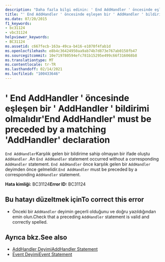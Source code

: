 ```yaml
---
description: "Daha fazla bilgi edinin: ' End AddHandler ' öncesinde eşleşen bir ' AddHandler ' bildirimi gelmelidir"
title: "' End AddHandler ' öncesinde eşleşen bir ' AddHandler ' bildirimi olmalıdır"
ms.date: 07/20/2015
f1_keywords:
- bc31124
- vbc31124
helpviewer_keywords:
- BC31124
ms.assetid: c667fecb-163a-49ca-b416-e1070f4fab1d
ms.openlocfilehash: e8b4c36424950aa9ab74b7d873e767ab0158fb47
ms.sourcegitcommit: 10e719780594efc781b15295e499c66f316068b8
ms.translationtype: MT
ms.contentlocale: tr-TR
ms.lasthandoff: 02/14/2021
ms.locfileid: "100433646"
---
```

# <a name="end-addhandler-must-be-preceded-by-a-matching-addhandler-declaration"></a><span data-ttu-id="c7cbe-103">' End AddHandler ' öncesinde eşleşen bir ' AddHandler ' bildirimi olmalıdır</span><span class="sxs-lookup"><span data-stu-id="c7cbe-103">'End AddHandler' must be preceded by a matching 'AddHandler' declaration</span></span>

<span data-ttu-id="c7cbe-104">`End AddHandler`Karşılık gelen bir bildirime sahip olmayan bir ifade oluştu `AddHandler` .</span><span class="sxs-lookup"><span data-stu-id="c7cbe-104">An `End AddHandler` statement occurred without a corresponding `AddHandler` statement.</span></span> <span data-ttu-id="c7cbe-105">`End AddHandler` önce karşılık gelen bir `AddHandler` deyimden önce gelmelidir.</span><span class="sxs-lookup"><span data-stu-id="c7cbe-105">`End AddHandler` must be preceded by a corresponding `AddHandler` statement.</span></span>  
  
 <span data-ttu-id="c7cbe-106">**Hata kimliği:** BC31124</span><span class="sxs-lookup"><span data-stu-id="c7cbe-106">**Error ID:** BC31124</span></span>  
  
## <a name="to-correct-this-error"></a><span data-ttu-id="c7cbe-107">Bu hatayı düzeltmek için</span><span class="sxs-lookup"><span data-stu-id="c7cbe-107">To correct this error</span></span>  
  
- <span data-ttu-id="c7cbe-108">Önceki bir `AddHandler` deyimin geçerli olduğunu ve doğru yazıldığından emin olun.</span><span class="sxs-lookup"><span data-stu-id="c7cbe-108">Check that a preceding `AddHandler` statement is valid and correctly spelled.</span></span>  
  
## <a name="see-also"></a><span data-ttu-id="c7cbe-109">Ayrıca bkz.</span><span class="sxs-lookup"><span data-stu-id="c7cbe-109">See also</span></span>

- [<span data-ttu-id="c7cbe-110">AddHandler Deyimi</span><span class="sxs-lookup"><span data-stu-id="c7cbe-110">AddHandler Statement</span></span>](../language-reference/statements/addhandler-statement.md)
- [<span data-ttu-id="c7cbe-111">Event Deyimi</span><span class="sxs-lookup"><span data-stu-id="c7cbe-111">Event Statement</span></span>](../language-reference/statements/event-statement.md)
